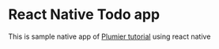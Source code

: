 # React Native Todo app
This is sample native app of <a href="https://plumierjs.com/docs/tutorials/basic-sql/get-started">Plumier tutorial</a> using react native

